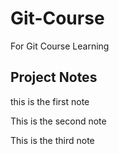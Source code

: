 # Git-Course
For Git Course Learning

## Project Notes

this is the first note

This is the second note

This is the third note
